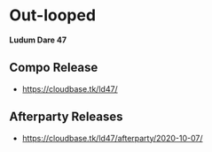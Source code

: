 # Out-looped
**Ludum Dare 47**

## Compo Release
- https://cloudbase.tk/ld47/

## Afterparty Releases
- https://cloudbase.tk/ld47/afterparty/2020-10-07/
